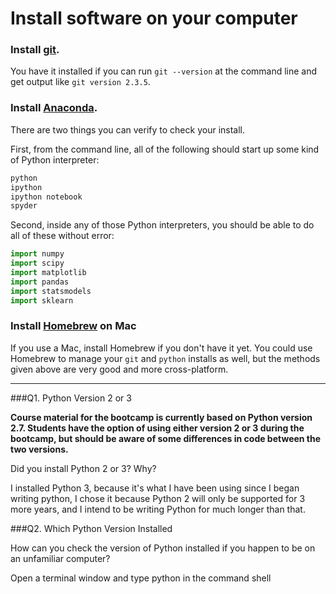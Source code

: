 # Install software on your computer


### Install [git](http://git-scm.com/).

You have it installed if you can run `git --version` at the command
line and get output like `git version 2.3.5`.


### Install [Anaconda](http://continuum.io/downloads).

There are two things you can verify to check your install.

First, from the command line, all of the following should start up
some kind of Python interpreter:

```bash
python
ipython
ipython notebook
spyder
```

Second, inside any of those Python interpreters, you should be able to
do all of these without error:

```python
import numpy
import scipy
import matplotlib
import pandas
import statsmodels
import sklearn
```

### Install [Homebrew](http://brew.sh/) on Mac

If you use a Mac, install Homebrew if you don't
have it yet. You could use Homebrew to manage your `git` and `python`
installs as well, but the methods given above are very good and more
cross-platform.

---

###Q1. Python Version 2 or 3

**Course material for the bootcamp is currently based on Python version 2.7. Students have the option of using either version 2 or 3 during the bootcamp, but should be aware of some differences in code between the two versions.**  

Did you install Python 2 or 3? Why?  

I installed Python 3, because it's what I have been using since I began writing python, I chose it because Python 2 will only be supported for 3 more years,  and I intend to be writing Python for much longer than that.

###Q2. Which Python Version Installed   

How can you check the version of Python installed if you happen to be on an unfamiliar computer?

Open a terminal window and type python in the command shell

 


